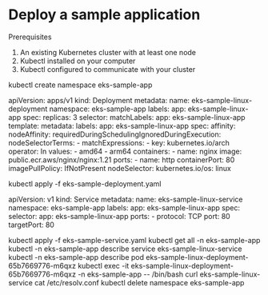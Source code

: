 # Deploy a sample application
Prerequisites
1. An existing Kubernetes cluster with at least one node
2. Kubectl installed on your computer
3. Kubectl configured to communicate with your cluster


kubectl create namespace eks-sample-app

apiVersion: apps/v1
kind: Deployment
metadata:
  name: eks-sample-linux-deployment
  namespace: eks-sample-app
  labels:
    app: eks-sample-linux-app
spec:
  replicas: 3
  selector:
    matchLabels:
      app: eks-sample-linux-app
  template:
    metadata:
      labels:
        app: eks-sample-linux-app
    spec:
      affinity:
        nodeAffinity:
          requiredDuringSchedulingIgnoredDuringExecution:
            nodeSelectorTerms:
            - matchExpressions:
              - key: kubernetes.io/arch
                operator: In
                values:
                - amd64
                - arm64
      containers:
      - name: nginx
        image: public.ecr.aws/nginx/nginx:1.21
        ports:
        - name: http
          containerPort: 80
        imagePullPolicy: IfNotPresent
      nodeSelector:
        kubernetes.io/os: linux

kubectl apply -f eks-sample-deployment.yaml

apiVersion: v1
kind: Service
metadata:
  name: eks-sample-linux-service
  namespace: eks-sample-app
  labels:
    app: eks-sample-linux-app
spec:
  selector:
    app: eks-sample-linux-app
  ports:
    - protocol: TCP
      port: 80
      targetPort: 80

kubectl apply -f eks-sample-service.yaml
kubectl get all -n eks-sample-app
kubectl -n eks-sample-app describe service eks-sample-linux-service
kubectl -n eks-sample-app describe pod eks-sample-linux-deployment-65b7669776-m6qxz
kubectl exec -it eks-sample-linux-deployment-65b7669776-m6qxz -n eks-sample-app -- /bin/bash
curl eks-sample-linux-service
cat /etc/resolv.conf
kubectl delete namespace eks-sample-app